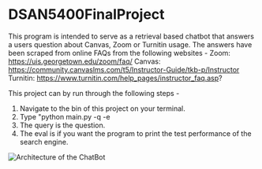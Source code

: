 # DSAN5400FinalProject

This program is intended to serve as a retrieval based chatbot that answers a users question about Canvas, Zoom or Turnitin usage. The answers have been scraped from online FAQs from the following websites - 
Zoom: https://uis.georgetown.edu/zoom/faq/
Canvas: https://community.canvaslms.com/t5/Instructor-Guide/tkb-p/Instructor
Turnitin: https://www.turnitin.com/help_pages/instructor_faq.asp?

This project can by run through the following steps -
1. Navigate to the bin of this project on your terminal.
2. Type "python main.py -q <query> -e <eval>
3. The query is the question.
4. The eval is if you want the program to print the test performance of the search engine.

![Architecture of the ChatBot](https://imgur.com/a/p2at0S6)
